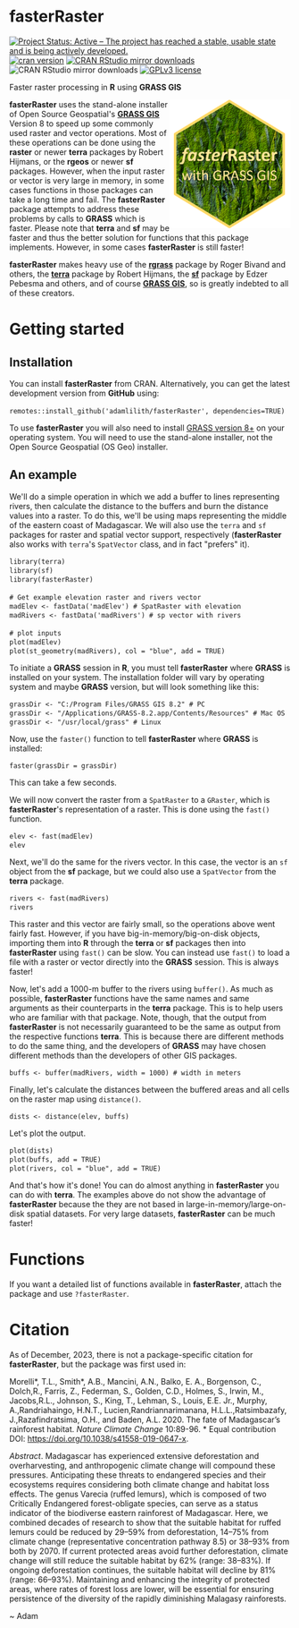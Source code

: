 # fasterRaster
<!-- badges: start -->

[![Project Status: Active – The project has reached a stable, usable state and is being actively developed.](https://www.repostatus.org/badges/latest/active.svg)](https://www.repostatus.org/#active)
[![cran version](https://www.r-pkg.org/badges/version/fasterRaster)](https://cran.r-project.org/package=fasterRaster)
[![CRAN RStudio mirror downloads](https://cranlogs.r-pkg.org/badges/grand-total/fasterRaster?color=yellow)](https://r-pkg.org/pkg/fasterRaster)
![CRAN RStudio mirror downloads](https://cranlogs.r-pkg.org/badges/fasterRaster?color=lightgrey)
[![GPLv3 license](https://img.shields.io/badge/License-GPLv3-blue.svg)](http://perso.crans.org/besson/LICENSE.html)

<!-- badges: end -->

Faster raster processing in **R** using **GRASS GIS**
 
<img align="right" src="fasterRaster.png" height="230"/>  

**fasterRaster** uses the stand-alone installer of Open Source Geospatial's <a href="https://grass.osgeo.org/rgrass/">**GRASS GIS**</a> Version 8 to speed up some commonly used raster and vector operations. Most of these operations can be done using the **raster** or newer **terra** packages by Robert Hijmans, or the **rgeos** or newer **sf** packages.  However, when the input raster or vector is very large in memory, in some cases functions in those packages can take a long time and fail. The **fasterRaster** package attempts to address these problems by calls to **GRASS** which is faster. Please note that **terra** and **sf** may be faster and thus the better solution for functions that this package implements. However, in some cases **fasterRaster** is still faster!

**fasterRaster** makes heavy use of the <a href="https://cran.r-project.org/package=rgrass">**rgrass**</a> package by Roger Bivand and others, the <a href="https://cran.r-project.org/package=rgrass">**terra**</a> package by Robert Hijmans, the <a href="https://cran.r-project.org/package=sf">**sf**</a> package by Edzer Pebesma and others, and of course <a href="https://grass.osgeo.org/">**GRASS GIS**</a>, so is greatly indebted to all of these creators.

# Getting started #

## Installation ###

You can install **fasterRaster** from CRAN.  Alternatively, you can get the latest development version from **GitHub** using:  

`remotes::install_github('adamlilith/fasterRaster', dependencies=TRUE)`  

To use **fasterRaster** you will also need to install [GRASS version 8+](https://grass.osgeo.org/) on your operating system. You will need to use the stand-alone installer, not the Open Source Geospatial (OS Geo) installer.

## An example ##

We'll do a simple operation in which we add a buffer to lines representing rivers, then calculate the distance to the buffers and burn the distance values into a raster. To do this, we'll be using maps representing the middle of the eastern coast of Madagascar. We will also use the `terra` and `sf` packages for raster and spatial vector support, respectively (**fasterRaster** also works with `terra`'s `SpatVector` class, and in fact "prefers" it).

```
library(terra)
library(sf)
library(fasterRaster)

# Get example elevation raster and rivers vector
madElev <- fastData('madElev') # SpatRaster with elevation
madRivers <- fastData('madRivers') # sp vector with rivers

# plot inputs
plot(madElev)
plot(st_geometry(madRivers), col = "blue", add = TRUE)
```

To initiate a **GRASS** session in **R**, you must tell **fasterRaster** where **GRASS** is installed on your system. The installation folder will vary by operating system and maybe **GRASS** version, but will look something like this:  

```
grassDir <- "C:/Program Files/GRASS GIS 8.2" # PC
grassDir <- "/Applications/GRASS-8.2.app/Contents/Resources" # Mac OS
grassDir <- "/usr/local/grass" # Linux
```

Now, use the `faster()` function to tell **fasterRaster** where **GRASS** is installed:
```
faster(grassDir = grassDir)
```

This can take a few seconds.

We will now convert the raster from a `SpatRaster` to a `GRaster`, which is **fasterRaster**'s representation of a raster. This is done using the `fast()` function.
```
elev <- fast(madElev)
elev
```

Next, we'll do the same for the rivers vector. In this case, the vector is an `sf` object from the **sf** package, but we could also use a `SpatVector` from the **terra** package.
```
rivers <- fast(madRivers)
rivers
```

This raster and this vector are fairly small, so the operations above went fairly fast. However, if you have big-in-memory/big-on-disk objects, importing them into **R** through the **terra** or **sf** packages then into **fasterRaster** using `fast()` can be slow. You can instead use `fast()` to load a file with a raster or vector directly into the **GRASS** session. This is always faster!

Now, let's add a 1000-m buffer to the rivers using `buffer()`. As much as possible, **fasterRaster** functions have the same names and same arguments as their counterparts in the **terra** package. This is to help users who are familiar with that package. Note, though, that the output from **fasterRaster** is not necessarily guaranteed to be the same as output from the respective functions **terra**. This is because there are different methods to do the same thing, and the developers of **GRASS** may have chosen different methods than the developers of other GIS packages.
```
buffs <- buffer(madRivers, width = 1000) # width in meters
```

Finally, let's calculate the distances between the buffered areas and all cells on the raster map using `distance()`.
```
dists <- distance(elev, buffs)
```

Let's plot the output.
```
plot(dists)
plot(buffs, add = TRUE)
plot(rivers, col = "blue", add = TRUE)
```

And that's how it's done!  You can do almost anything in **fasterRaster**  you can do with **terra**. The examples above do not show the advantage of **fasterRaster** because the they are not based in large-in-memory/large-on-disk spatial datasets. For very large datasets, **fasterRaster** can be much faster!

# Functions
If you want a detailed list of functions available in **fasterRaster**, attach the package and use `?fasterRaster`.

# Citation #
As of December, 2023, there is not a package-specific citation for **fasterRaster**, but the package was first used in:

Morelli*, T.L., Smith*, A.B., Mancini, A.N., Balko, E. A., Borgenson, C., Dolch,R., Farris, Z., Federman, S., Golden, C.D., Holmes, S., Irwin, M., Jacobs,R.L., Johnson, S., King, T., Lehman, S., Louis, E.E. Jr., Murphy, A.,Randriahaingo, H.N.T., Lucien,Randriannarimanana, H.L.L.,Ratsimbazafy, J.,Razafindratsima, O.H., and Baden, A.L. 2020. The fate of Madagascar’s rainforest habitat.  *Nature Climate Change* 10:89-96. * Equal contribution DOI: <a href="https://doi.org/10.1038/s41558-019-0647-x">https://doi.org/10.1038/s41558-019-0647-x</a>.

*Abstract*. Madagascar has experienced extensive deforestation and overharvesting, and anthropogenic climate change will compound these pressures. Anticipating these threats to endangered species and their ecosystems requires considering both climate change and habitat loss effects. The genus Varecia (ruffed lemurs), which is composed of two Critically Endangered forest-obligate species, can serve as a status indicator of the biodiverse eastern rainforest of Madagascar. Here, we combined decades of research to show that the suitable habitat for ruffed lemurs could be reduced by 29–59% from deforestation, 14–75% from climate change (representative concentration pathway 8.5) or 38–93% from both by 2070. If current protected areas avoid further deforestation, climate change will still reduce the suitable habitat by 62% (range: 38–83%). If ongoing deforestation continues, the suitable habitat will decline by 81% (range: 66–93%). Maintaining and enhancing the integrity of protected areas, where rates of forest loss are lower, will be essential for ensuring persistence of the diversity of the rapidly diminishing Malagasy rainforests.

~ Adam

